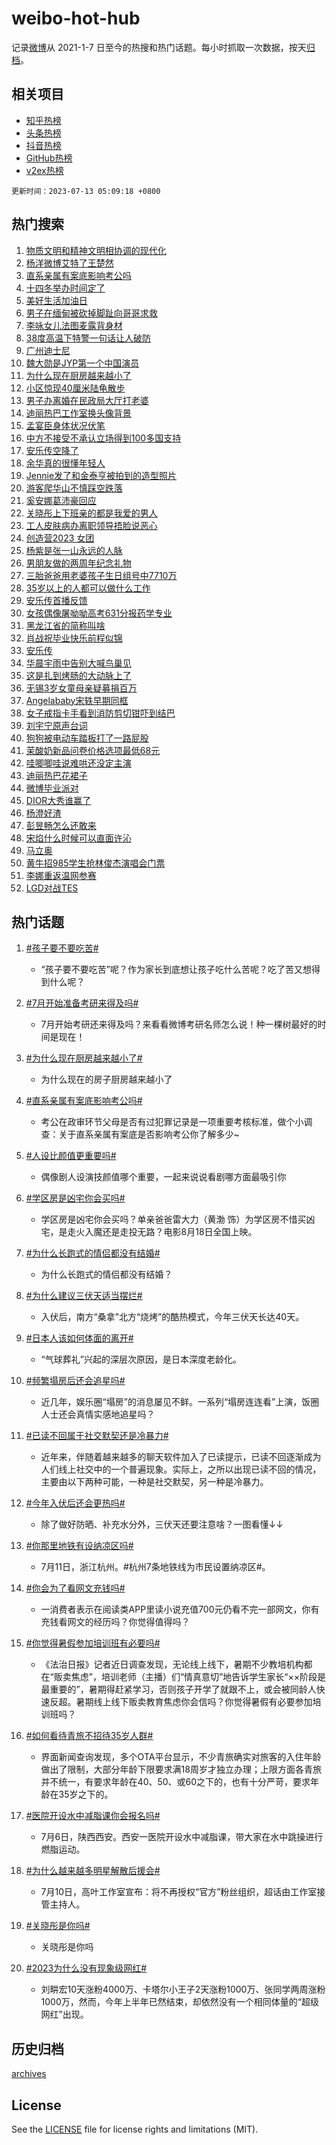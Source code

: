 # weibo-hot-hub

记录[微博](https://www.weibo.com)从 2021-1-7 日至今的热搜和热门话题。每小时抓取一次数据，按天[归档](archives)。

## 相关项目

- [知乎热榜](https://github.com/lonnyzhang423/zhihu-hot-hub)
- [头条热榜](https://github.com/lonnyzhang423/toutiao-hot-hub)
- [抖音热榜](https://github.com/lonnyzhang423/douyin-hot-hub)
- [GitHub热榜](https://github.com/lonnyzhang423/github-hot-hub)
- [v2ex热榜](https://github.com/lonnyzhang423/v2ex-hot-hub)


`更新时间：2023-07-13 05:09:18 +0800`

## 热门搜索

1. [物质文明和精神文明相协调的现代化](https://m.weibo.cn/search?containerid=100103type%3D1%26t%3D10%26q%3D%23%E7%89%A9%E8%B4%A8%E6%96%87%E6%98%8E%E5%92%8C%E7%B2%BE%E7%A5%9E%E6%96%87%E6%98%8E%E7%9B%B8%E5%8D%8F%E8%B0%83%E7%9A%84%E7%8E%B0%E4%BB%A3%E5%8C%96%23&stream_entry_id=51&isnewpage=1&extparam=seat%3D1%26stream_entry_id%3D51%26c_type%3D51%26dgr%3D0%26cate%3D10103%26pos%3D0%26filter_type%3Drealtimehot%26display_time%3D1689196155%26pre_seqid%3D1689196155428018429129&luicode=10000011&lfid=106003type%253D25%2526t%253D3%2526disable_hot%253D1%2526filter_type%253Drealtimehot)
1. [杨洋微博艾特了王楚然](https://m.weibo.cn/search?containerid=100103type%3D1%26t%3D10%26q%3D%23%E6%9D%A8%E6%B4%8B%E5%BE%AE%E5%8D%9A%E8%89%BE%E7%89%B9%E4%BA%86%E7%8E%8B%E6%A5%9A%E7%84%B6%23&stream_entry_id=31&isnewpage=1&extparam=seat%3D1%26stream_entry_id%3D31%26lcate%3D5001%26filter_type%3Drealtimehot%26pos%3D0%26flag%3D2%26dgr%3D0%26realpos%3D1%26c_type%3D31%26q%3D%2523%25E6%259D%25A8%25E6%25B4%258B%25E5%25BE%25AE%25E5%258D%259A%25E8%2589%25BE%25E7%2589%25B9%25E4%25BA%2586%25E7%258E%258B%25E6%25A5%259A%25E7%2584%25B6%2523%26cate%3D5001%26band_rank%3D1%26display_time%3D1689196155%26pre_seqid%3D1689196155428018429129&luicode=10000011&lfid=106003type%253D25%2526t%253D3%2526disable_hot%253D1%2526filter_type%253Drealtimehot)
1. [直系亲属有案底影响考公吗](https://m.weibo.cn/search?containerid=100103type%3D1%26t%3D10%26q%3D%23%E7%9B%B4%E7%B3%BB%E4%BA%B2%E5%B1%9E%E6%9C%89%E6%A1%88%E5%BA%95%E5%BD%B1%E5%93%8D%E8%80%83%E5%85%AC%E5%90%97%23&stream_entry_id=31&isnewpage=1&extparam=seat%3D1%26stream_entry_id%3D31%26lcate%3D5001%26filter_type%3Drealtimehot%26pos%3D1%26flag%3D0%26dgr%3D0%26realpos%3D2%26c_type%3D31%26q%3D%2523%25E7%259B%25B4%25E7%25B3%25BB%25E4%25BA%25B2%25E5%25B1%259E%25E6%259C%2589%25E6%25A1%2588%25E5%25BA%2595%25E5%25BD%25B1%25E5%2593%258D%25E8%2580%2583%25E5%2585%25AC%25E5%2590%2597%2523%26cate%3D5001%26band_rank%3D2%26display_time%3D1689196155%26pre_seqid%3D1689196155428018429129&luicode=10000011&lfid=106003type%253D25%2526t%253D3%2526disable_hot%253D1%2526filter_type%253Drealtimehot)
1. [十四冬举办时间定了](https://m.weibo.cn/search?containerid=100103type%3D1%26t%3D10%26q%3D%23%E5%8D%81%E5%9B%9B%E5%86%AC%E4%B8%BE%E5%8A%9E%E6%97%B6%E9%97%B4%E5%AE%9A%E4%BA%86%23&stream_entry_id=31&isnewpage=1&extparam=seat%3D1%26stream_entry_id%3D31%26lcate%3D5001%26filter_type%3Drealtimehot%26pos%3D2%26flag%3D0%26dgr%3D0%26realpos%3D3%26c_type%3D31%26q%3D%2523%25E5%258D%2581%25E5%259B%259B%25E5%2586%25AC%25E4%25B8%25BE%25E5%258A%259E%25E6%2597%25B6%25E9%2597%25B4%25E5%25AE%259A%25E4%25BA%2586%2523%26cate%3D5001%26band_rank%3D3%26display_time%3D1689196155%26pre_seqid%3D1689196155428018429129&luicode=10000011&lfid=106003type%253D25%2526t%253D3%2526disable_hot%253D1%2526filter_type%253Drealtimehot)
1. [美好生活加油日](https://m.weibo.cn/search?containerid=100103type%3D1%26t%3D10%26q%3D%23%E7%BE%8E%E5%A5%BD%E7%94%9F%E6%B4%BB%E5%8A%A0%E6%B2%B9%E6%97%A5%23&stream_entry_id=31&isnewpage=1&extparam=seat%3D1%26stream_entry_id%3D31%26is_ad_pos%3D1%26lcate%3D5001%26adid%3D196127%26pos%3D3%26dgr%3D0%26c_type%3D31%26q%3D%2523%25E7%25BE%258E%25E5%25A5%25BD%25E7%2594%259F%25E6%25B4%25BB%25E5%258A%25A0%25E6%25B2%25B9%25E6%2597%25A5%2523%26band_rank%3D4%26cate%3D5001%26filter_type%3Drealtimehot%26topic_ad%3D1%26display_time%3D1689196155%26pre_seqid%3D1689196155428018429129&luicode=10000011&lfid=106003type%253D25%2526t%253D3%2526disable_hot%253D1%2526filter_type%253Drealtimehot)
1. [男子在缅甸被砍掉脚趾向哥哥求救](https://m.weibo.cn/search?containerid=100103type%3D1%26t%3D10%26q%3D%23%E7%94%B7%E5%AD%90%E5%9C%A8%E7%BC%85%E7%94%B8%E8%A2%AB%E7%A0%8D%E6%8E%89%E8%84%9A%E8%B6%BE%E5%90%91%E5%93%A5%E5%93%A5%E6%B1%82%E6%95%91%23&stream_entry_id=31&isnewpage=1&extparam=seat%3D1%26stream_entry_id%3D31%26lcate%3D5001%26filter_type%3Drealtimehot%26pos%3D4%26flag%3D2%26dgr%3D0%26realpos%3D4%26c_type%3D31%26q%3D%2523%25E7%2594%25B7%25E5%25AD%2590%25E5%259C%25A8%25E7%25BC%2585%25E7%2594%25B8%25E8%25A2%25AB%25E7%25A0%258D%25E6%258E%2589%25E8%2584%259A%25E8%25B6%25BE%25E5%2590%2591%25E5%2593%25A5%25E5%2593%25A5%25E6%25B1%2582%25E6%2595%2591%2523%26cate%3D5001%26band_rank%3D4%26display_time%3D1689196155%26pre_seqid%3D1689196155428018429129&luicode=10000011&lfid=106003type%253D25%2526t%253D3%2526disable_hot%253D1%2526filter_type%253Drealtimehot)
1. [李咏女儿法图麦露背身材](https://m.weibo.cn/search?containerid=100103type%3D1%26t%3D10%26q%3D%23%E6%9D%8E%E5%92%8F%E5%A5%B3%E5%84%BF%E6%B3%95%E5%9B%BE%E9%BA%A6%E9%9C%B2%E8%83%8C%E8%BA%AB%E6%9D%90%23&stream_entry_id=31&isnewpage=1&extparam=seat%3D1%26stream_entry_id%3D31%26lcate%3D5001%26filter_type%3Drealtimehot%26pos%3D5%26flag%3D2%26dgr%3D0%26realpos%3D5%26c_type%3D31%26q%3D%2523%25E6%259D%258E%25E5%2592%258F%25E5%25A5%25B3%25E5%2584%25BF%25E6%25B3%2595%25E5%259B%25BE%25E9%25BA%25A6%25E9%259C%25B2%25E8%2583%258C%25E8%25BA%25AB%25E6%259D%2590%2523%26cate%3D5001%26band_rank%3D5%26display_time%3D1689196155%26pre_seqid%3D1689196155428018429129&luicode=10000011&lfid=106003type%253D25%2526t%253D3%2526disable_hot%253D1%2526filter_type%253Drealtimehot)
1. [38度高温下特警一句话让人破防](https://m.weibo.cn/search?containerid=100103type%3D1%26t%3D10%26q%3D%2338%E5%BA%A6%E9%AB%98%E6%B8%A9%E4%B8%8B%E7%89%B9%E8%AD%A6%E4%B8%80%E5%8F%A5%E8%AF%9D%E8%AE%A9%E4%BA%BA%E7%A0%B4%E9%98%B2%23&stream_entry_id=31&isnewpage=1&extparam=seat%3D1%26stream_entry_id%3D31%26lcate%3D5001%26filter_type%3Drealtimehot%26pos%3D6%26flag%3D32768%26dgr%3D0%26realpos%3D6%26c_type%3D31%26q%3D%252338%25E5%25BA%25A6%25E9%25AB%2598%25E6%25B8%25A9%25E4%25B8%258B%25E7%2589%25B9%25E8%25AD%25A6%25E4%25B8%2580%25E5%258F%25A5%25E8%25AF%259D%25E8%25AE%25A9%25E4%25BA%25BA%25E7%25A0%25B4%25E9%2598%25B2%2523%26cate%3D5001%26band_rank%3D6%26display_time%3D1689196155%26pre_seqid%3D1689196155428018429129&luicode=10000011&lfid=106003type%253D25%2526t%253D3%2526disable_hot%253D1%2526filter_type%253Drealtimehot)
1. [广州迪士尼](https://m.weibo.cn/search?containerid=100103type%3D1%26t%3D10%26q%3D%E5%B9%BF%E5%B7%9E%E8%BF%AA%E5%A3%AB%E5%B0%BC&stream_entry_id=31&isnewpage=1&extparam=seat%3D1%26stream_entry_id%3D31%26lcate%3D5001%26filter_type%3Drealtimehot%26pos%3D7%26flag%3D2%26dgr%3D0%26realpos%3D7%26c_type%3D31%26q%3D%25E5%25B9%25BF%25E5%25B7%259E%25E8%25BF%25AA%25E5%25A3%25AB%25E5%25B0%25BC%26cate%3D5001%26band_rank%3D7%26display_time%3D1689196155%26pre_seqid%3D1689196155428018429129&luicode=10000011&lfid=106003type%253D25%2526t%253D3%2526disable_hot%253D1%2526filter_type%253Drealtimehot)
1. [魏大勋是JYP第一个中国演员](https://m.weibo.cn/search?containerid=100103type%3D1%26t%3D10%26q%3D%23%E9%AD%8F%E5%A4%A7%E5%8B%8B%E6%98%AFJYP%E7%AC%AC%E4%B8%80%E4%B8%AA%E4%B8%AD%E5%9B%BD%E6%BC%94%E5%91%98%23&stream_entry_id=31&isnewpage=1&extparam=seat%3D1%26stream_entry_id%3D31%26lcate%3D5001%26filter_type%3Drealtimehot%26pos%3D8%26flag%3D0%26dgr%3D0%26realpos%3D8%26c_type%3D31%26q%3D%2523%25E9%25AD%258F%25E5%25A4%25A7%25E5%258B%258B%25E6%2598%25AFJYP%25E7%25AC%25AC%25E4%25B8%2580%25E4%25B8%25AA%25E4%25B8%25AD%25E5%259B%25BD%25E6%25BC%2594%25E5%2591%2598%2523%26cate%3D5001%26band_rank%3D8%26display_time%3D1689196155%26pre_seqid%3D1689196155428018429129&luicode=10000011&lfid=106003type%253D25%2526t%253D3%2526disable_hot%253D1%2526filter_type%253Drealtimehot)
1. [为什么现在厨房越来越小了](https://m.weibo.cn/search?containerid=100103type%3D1%26t%3D10%26q%3D%23%E4%B8%BA%E4%BB%80%E4%B9%88%E7%8E%B0%E5%9C%A8%E5%8E%A8%E6%88%BF%E8%B6%8A%E6%9D%A5%E8%B6%8A%E5%B0%8F%E4%BA%86%23&stream_entry_id=31&isnewpage=1&extparam=seat%3D1%26stream_entry_id%3D31%26lcate%3D5001%26filter_type%3Drealtimehot%26pos%3D9%26flag%3D0%26dgr%3D0%26realpos%3D9%26c_type%3D31%26q%3D%2523%25E4%25B8%25BA%25E4%25BB%2580%25E4%25B9%2588%25E7%258E%25B0%25E5%259C%25A8%25E5%258E%25A8%25E6%2588%25BF%25E8%25B6%258A%25E6%259D%25A5%25E8%25B6%258A%25E5%25B0%258F%25E4%25BA%2586%2523%26cate%3D5001%26band_rank%3D9%26display_time%3D1689196155%26pre_seqid%3D1689196155428018429129&luicode=10000011&lfid=106003type%253D25%2526t%253D3%2526disable_hot%253D1%2526filter_type%253Drealtimehot)
1. [小区惊现40厘米陆龟散步](https://m.weibo.cn/search?containerid=100103type%3D1%26t%3D10%26q%3D%23%E5%B0%8F%E5%8C%BA%E6%83%8A%E7%8E%B040%E5%8E%98%E7%B1%B3%E9%99%86%E9%BE%9F%E6%95%A3%E6%AD%A5%23&stream_entry_id=31&isnewpage=1&extparam=seat%3D1%26stream_entry_id%3D31%26lcate%3D5001%26filter_type%3Drealtimehot%26pos%3D10%26flag%3D32768%26dgr%3D0%26realpos%3D10%26c_type%3D31%26q%3D%2523%25E5%25B0%258F%25E5%258C%25BA%25E6%2583%258A%25E7%258E%25B040%25E5%258E%2598%25E7%25B1%25B3%25E9%2599%2586%25E9%25BE%259F%25E6%2595%25A3%25E6%25AD%25A5%2523%26cate%3D5001%26band_rank%3D10%26display_time%3D1689196155%26pre_seqid%3D1689196155428018429129&luicode=10000011&lfid=106003type%253D25%2526t%253D3%2526disable_hot%253D1%2526filter_type%253Drealtimehot)
1. [男子办离婚在民政局大厅打老婆](https://m.weibo.cn/search?containerid=100103type%3D1%26t%3D10%26q%3D%23%E7%94%B7%E5%AD%90%E5%8A%9E%E7%A6%BB%E5%A9%9A%E5%9C%A8%E6%B0%91%E6%94%BF%E5%B1%80%E5%A4%A7%E5%8E%85%E6%89%93%E8%80%81%E5%A9%86%23&stream_entry_id=31&isnewpage=1&extparam=seat%3D1%26stream_entry_id%3D31%26lcate%3D5001%26filter_type%3Drealtimehot%26pos%3D11%26flag%3D0%26dgr%3D0%26realpos%3D11%26c_type%3D31%26q%3D%2523%25E7%2594%25B7%25E5%25AD%2590%25E5%258A%259E%25E7%25A6%25BB%25E5%25A9%259A%25E5%259C%25A8%25E6%25B0%2591%25E6%2594%25BF%25E5%25B1%2580%25E5%25A4%25A7%25E5%258E%2585%25E6%2589%2593%25E8%2580%2581%25E5%25A9%2586%2523%26cate%3D5001%26band_rank%3D11%26display_time%3D1689196155%26pre_seqid%3D1689196155428018429129&luicode=10000011&lfid=106003type%253D25%2526t%253D3%2526disable_hot%253D1%2526filter_type%253Drealtimehot)
1. [迪丽热巴工作室换头像背景](https://m.weibo.cn/search?containerid=100103type%3D1%26t%3D10%26q%3D%23%E8%BF%AA%E4%B8%BD%E7%83%AD%E5%B7%B4%E5%B7%A5%E4%BD%9C%E5%AE%A4%E6%8D%A2%E5%A4%B4%E5%83%8F%E8%83%8C%E6%99%AF%23&stream_entry_id=31&isnewpage=1&extparam=seat%3D1%26stream_entry_id%3D31%26lcate%3D5001%26filter_type%3Drealtimehot%26pos%3D12%26flag%3D0%26dgr%3D0%26realpos%3D12%26c_type%3D31%26q%3D%2523%25E8%25BF%25AA%25E4%25B8%25BD%25E7%2583%25AD%25E5%25B7%25B4%25E5%25B7%25A5%25E4%25BD%259C%25E5%25AE%25A4%25E6%258D%25A2%25E5%25A4%25B4%25E5%2583%258F%25E8%2583%258C%25E6%2599%25AF%2523%26cate%3D5001%26band_rank%3D12%26display_time%3D1689196155%26pre_seqid%3D1689196155428018429129&luicode=10000011&lfid=106003type%253D25%2526t%253D3%2526disable_hot%253D1%2526filter_type%253Drealtimehot)
1. [孟宴臣身体状况伏笔](https://m.weibo.cn/search?containerid=100103type%3D1%26t%3D10%26q%3D%23%E5%AD%9F%E5%AE%B4%E8%87%A3%E8%BA%AB%E4%BD%93%E7%8A%B6%E5%86%B5%E4%BC%8F%E7%AC%94%23&stream_entry_id=31&isnewpage=1&extparam=seat%3D1%26stream_entry_id%3D31%26lcate%3D5001%26filter_type%3Drealtimehot%26pos%3D13%26flag%3D0%26dgr%3D0%26realpos%3D13%26c_type%3D31%26q%3D%2523%25E5%25AD%259F%25E5%25AE%25B4%25E8%2587%25A3%25E8%25BA%25AB%25E4%25BD%2593%25E7%258A%25B6%25E5%2586%25B5%25E4%25BC%258F%25E7%25AC%2594%2523%26cate%3D5001%26band_rank%3D13%26display_time%3D1689196155%26pre_seqid%3D1689196155428018429129&luicode=10000011&lfid=106003type%253D25%2526t%253D3%2526disable_hot%253D1%2526filter_type%253Drealtimehot)
1. [中方不接受不承认立场得到100多国支持](https://m.weibo.cn/search?containerid=100103type%3D1%26t%3D10%26q%3D%23%E4%B8%AD%E6%96%B9%E4%B8%8D%E6%8E%A5%E5%8F%97%E4%B8%8D%E6%89%BF%E8%AE%A4%E7%AB%8B%E5%9C%BA%E5%BE%97%E5%88%B0100%E5%A4%9A%E5%9B%BD%E6%94%AF%E6%8C%81%23&stream_entry_id=31&isnewpage=1&extparam=seat%3D1%26stream_entry_id%3D31%26lcate%3D5001%26filter_type%3Drealtimehot%26pos%3D14%26flag%3D0%26dgr%3D0%26realpos%3D14%26c_type%3D31%26q%3D%2523%25E4%25B8%25AD%25E6%2596%25B9%25E4%25B8%258D%25E6%258E%25A5%25E5%258F%2597%25E4%25B8%258D%25E6%2589%25BF%25E8%25AE%25A4%25E7%25AB%258B%25E5%259C%25BA%25E5%25BE%2597%25E5%2588%25B0100%25E5%25A4%259A%25E5%259B%25BD%25E6%2594%25AF%25E6%258C%2581%2523%26cate%3D5001%26band_rank%3D14%26display_time%3D1689196155%26pre_seqid%3D1689196155428018429129&luicode=10000011&lfid=106003type%253D25%2526t%253D3%2526disable_hot%253D1%2526filter_type%253Drealtimehot)
1. [安乐传空降了](https://m.weibo.cn/search?containerid=100103type%3D1%26t%3D10%26q%3D%E5%AE%89%E4%B9%90%E4%BC%A0%E7%A9%BA%E9%99%8D%E4%BA%86&stream_entry_id=31&isnewpage=1&extparam=seat%3D1%26stream_entry_id%3D31%26lcate%3D5001%26filter_type%3Drealtimehot%26pos%3D15%26flag%3D0%26dgr%3D0%26realpos%3D15%26c_type%3D31%26q%3D%25E5%25AE%2589%25E4%25B9%2590%25E4%25BC%25A0%25E7%25A9%25BA%25E9%2599%258D%25E4%25BA%2586%26cate%3D5001%26band_rank%3D15%26display_time%3D1689196155%26pre_seqid%3D1689196155428018429129&luicode=10000011&lfid=106003type%253D25%2526t%253D3%2526disable_hot%253D1%2526filter_type%253Drealtimehot)
1. [余华真的很懂年轻人](https://m.weibo.cn/search?containerid=100103type%3D1%26t%3D10%26q%3D%E4%BD%99%E5%8D%8E%E7%9C%9F%E7%9A%84%E5%BE%88%E6%87%82%E5%B9%B4%E8%BD%BB%E4%BA%BA&stream_entry_id=31&isnewpage=1&extparam=seat%3D1%26stream_entry_id%3D31%26lcate%3D5001%26filter_type%3Drealtimehot%26pos%3D16%26flag%3D0%26dgr%3D0%26realpos%3D16%26c_type%3D31%26q%3D%25E4%25BD%2599%25E5%258D%258E%25E7%259C%259F%25E7%259A%2584%25E5%25BE%2588%25E6%2587%2582%25E5%25B9%25B4%25E8%25BD%25BB%25E4%25BA%25BA%26cate%3D5001%26band_rank%3D16%26display_time%3D1689196155%26pre_seqid%3D1689196155428018429129&luicode=10000011&lfid=106003type%253D25%2526t%253D3%2526disable_hot%253D1%2526filter_type%253Drealtimehot)
1. [Jennie发了和金泰亨被拍到的造型照片](https://m.weibo.cn/search?containerid=100103type%3D1%26t%3D10%26q%3D%23Jennie%E5%8F%91%E4%BA%86%E5%92%8C%E9%87%91%E6%B3%B0%E4%BA%A8%E8%A2%AB%E6%8B%8D%E5%88%B0%E7%9A%84%E9%80%A0%E5%9E%8B%E7%85%A7%E7%89%87%23&stream_entry_id=31&isnewpage=1&extparam=seat%3D1%26stream_entry_id%3D31%26lcate%3D5001%26filter_type%3Drealtimehot%26pos%3D17%26flag%3D0%26dgr%3D0%26realpos%3D17%26c_type%3D31%26q%3D%2523Jennie%25E5%258F%2591%25E4%25BA%2586%25E5%2592%258C%25E9%2587%2591%25E6%25B3%25B0%25E4%25BA%25A8%25E8%25A2%25AB%25E6%258B%258D%25E5%2588%25B0%25E7%259A%2584%25E9%2580%25A0%25E5%259E%258B%25E7%2585%25A7%25E7%2589%2587%2523%26cate%3D5001%26band_rank%3D17%26display_time%3D1689196155%26pre_seqid%3D1689196155428018429129&luicode=10000011&lfid=106003type%253D25%2526t%253D3%2526disable_hot%253D1%2526filter_type%253Drealtimehot)
1. [游客爬华山不慎踩空跌落](https://m.weibo.cn/search?containerid=100103type%3D1%26t%3D10%26q%3D%23%E6%B8%B8%E5%AE%A2%E7%88%AC%E5%8D%8E%E5%B1%B1%E4%B8%8D%E6%85%8E%E8%B8%A9%E7%A9%BA%E8%B7%8C%E8%90%BD%23&stream_entry_id=31&isnewpage=1&extparam=seat%3D1%26stream_entry_id%3D31%26lcate%3D5001%26filter_type%3Drealtimehot%26pos%3D18%26flag%3D0%26dgr%3D0%26realpos%3D18%26c_type%3D31%26q%3D%2523%25E6%25B8%25B8%25E5%25AE%25A2%25E7%2588%25AC%25E5%258D%258E%25E5%25B1%25B1%25E4%25B8%258D%25E6%2585%258E%25E8%25B8%25A9%25E7%25A9%25BA%25E8%25B7%258C%25E8%2590%25BD%2523%26cate%3D5001%26band_rank%3D18%26display_time%3D1689196155%26pre_seqid%3D1689196155428018429129&luicode=10000011&lfid=106003type%253D25%2526t%253D3%2526disable_hot%253D1%2526filter_type%253Drealtimehot)
1. [奚安娜葛沛豪回应](https://m.weibo.cn/search?containerid=100103type%3D1%26t%3D10%26q%3D%23%E5%A5%9A%E5%AE%89%E5%A8%9C%E8%91%9B%E6%B2%9B%E8%B1%AA%E5%9B%9E%E5%BA%94%23&stream_entry_id=31&isnewpage=1&extparam=seat%3D1%26stream_entry_id%3D31%26lcate%3D5001%26filter_type%3Drealtimehot%26pos%3D19%26flag%3D0%26dgr%3D0%26realpos%3D19%26c_type%3D31%26q%3D%2523%25E5%25A5%259A%25E5%25AE%2589%25E5%25A8%259C%25E8%2591%259B%25E6%25B2%259B%25E8%25B1%25AA%25E5%259B%259E%25E5%25BA%2594%2523%26cate%3D5001%26band_rank%3D19%26display_time%3D1689196155%26pre_seqid%3D1689196155428018429129&luicode=10000011&lfid=106003type%253D25%2526t%253D3%2526disable_hot%253D1%2526filter_type%253Drealtimehot)
1. [关晓彤上下班亲的都是我爱的男人](https://m.weibo.cn/search?containerid=100103type%3D1%26t%3D10%26q%3D%23%E5%85%B3%E6%99%93%E5%BD%A4%E4%B8%8A%E4%B8%8B%E7%8F%AD%E4%BA%B2%E7%9A%84%E9%83%BD%E6%98%AF%E6%88%91%E7%88%B1%E7%9A%84%E7%94%B7%E4%BA%BA%23&stream_entry_id=31&isnewpage=1&extparam=seat%3D1%26stream_entry_id%3D31%26lcate%3D5001%26filter_type%3Drealtimehot%26pos%3D20%26flag%3D0%26dgr%3D0%26realpos%3D20%26c_type%3D31%26q%3D%2523%25E5%2585%25B3%25E6%2599%2593%25E5%25BD%25A4%25E4%25B8%258A%25E4%25B8%258B%25E7%258F%25AD%25E4%25BA%25B2%25E7%259A%2584%25E9%2583%25BD%25E6%2598%25AF%25E6%2588%2591%25E7%2588%25B1%25E7%259A%2584%25E7%2594%25B7%25E4%25BA%25BA%2523%26cate%3D5001%26band_rank%3D20%26display_time%3D1689196155%26pre_seqid%3D1689196155428018429129&luicode=10000011&lfid=106003type%253D25%2526t%253D3%2526disable_hot%253D1%2526filter_type%253Drealtimehot)
1. [工人皮肤病办离职领导捂脸说恶心](https://m.weibo.cn/search?containerid=100103type%3D1%26t%3D10%26q%3D%23%E5%B7%A5%E4%BA%BA%E7%9A%AE%E8%82%A4%E7%97%85%E5%8A%9E%E7%A6%BB%E8%81%8C%E9%A2%86%E5%AF%BC%E6%8D%82%E8%84%B8%E8%AF%B4%E6%81%B6%E5%BF%83%23&stream_entry_id=31&isnewpage=1&extparam=seat%3D1%26stream_entry_id%3D31%26lcate%3D5001%26filter_type%3Drealtimehot%26pos%3D21%26flag%3D0%26dgr%3D0%26realpos%3D21%26c_type%3D31%26q%3D%2523%25E5%25B7%25A5%25E4%25BA%25BA%25E7%259A%25AE%25E8%2582%25A4%25E7%2597%2585%25E5%258A%259E%25E7%25A6%25BB%25E8%2581%258C%25E9%25A2%2586%25E5%25AF%25BC%25E6%258D%2582%25E8%2584%25B8%25E8%25AF%25B4%25E6%2581%25B6%25E5%25BF%2583%2523%26cate%3D5001%26band_rank%3D21%26display_time%3D1689196155%26pre_seqid%3D1689196155428018429129&luicode=10000011&lfid=106003type%253D25%2526t%253D3%2526disable_hot%253D1%2526filter_type%253Drealtimehot)
1. [创造营2023 女团](https://m.weibo.cn/search?containerid=100103type%3D1%26t%3D10%26q%3D%E5%88%9B%E9%80%A0%E8%90%A52023+%E5%A5%B3%E5%9B%A2&stream_entry_id=31&isnewpage=1&extparam=seat%3D1%26stream_entry_id%3D31%26lcate%3D5001%26filter_type%3Drealtimehot%26pos%3D22%26flag%3D0%26dgr%3D0%26realpos%3D22%26c_type%3D31%26q%3D%25E5%2588%259B%25E9%2580%25A0%25E8%2590%25A52023%2520%25E5%25A5%25B3%25E5%259B%25A2%26cate%3D5001%26band_rank%3D22%26display_time%3D1689196155%26pre_seqid%3D1689196155428018429129&luicode=10000011&lfid=106003type%253D25%2526t%253D3%2526disable_hot%253D1%2526filter_type%253Drealtimehot)
1. [杨紫是张一山永远的人脉](https://m.weibo.cn/search?containerid=100103type%3D1%26t%3D10%26q%3D%23%E6%9D%A8%E7%B4%AB%E6%98%AF%E5%BC%A0%E4%B8%80%E5%B1%B1%E6%B0%B8%E8%BF%9C%E7%9A%84%E4%BA%BA%E8%84%89%23&stream_entry_id=31&isnewpage=1&extparam=seat%3D1%26stream_entry_id%3D31%26lcate%3D5001%26filter_type%3Drealtimehot%26pos%3D23%26flag%3D2%26dgr%3D0%26realpos%3D23%26c_type%3D31%26q%3D%2523%25E6%259D%25A8%25E7%25B4%25AB%25E6%2598%25AF%25E5%25BC%25A0%25E4%25B8%2580%25E5%25B1%25B1%25E6%25B0%25B8%25E8%25BF%259C%25E7%259A%2584%25E4%25BA%25BA%25E8%2584%2589%2523%26cate%3D5001%26band_rank%3D23%26display_time%3D1689196155%26pre_seqid%3D1689196155428018429129&luicode=10000011&lfid=106003type%253D25%2526t%253D3%2526disable_hot%253D1%2526filter_type%253Drealtimehot)
1. [男朋友做的两周年纪念礼物](https://m.weibo.cn/search?containerid=100103type%3D1%26t%3D10%26q%3D%E7%94%B7%E6%9C%8B%E5%8F%8B%E5%81%9A%E7%9A%84%E4%B8%A4%E5%91%A8%E5%B9%B4%E7%BA%AA%E5%BF%B5%E7%A4%BC%E7%89%A9&stream_entry_id=31&isnewpage=1&extparam=seat%3D1%26stream_entry_id%3D31%26lcate%3D5001%26filter_type%3Drealtimehot%26pos%3D24%26flag%3D0%26dgr%3D0%26realpos%3D24%26c_type%3D31%26q%3D%25E7%2594%25B7%25E6%259C%258B%25E5%258F%258B%25E5%2581%259A%25E7%259A%2584%25E4%25B8%25A4%25E5%2591%25A8%25E5%25B9%25B4%25E7%25BA%25AA%25E5%25BF%25B5%25E7%25A4%25BC%25E7%2589%25A9%26cate%3D5001%26band_rank%3D24%26display_time%3D1689196155%26pre_seqid%3D1689196155428018429129&luicode=10000011&lfid=106003type%253D25%2526t%253D3%2526disable_hot%253D1%2526filter_type%253Drealtimehot)
1. [三胎爸爸用老婆孩子生日组号中7710万](https://m.weibo.cn/search?containerid=100103type%3D1%26t%3D10%26q%3D%23%E4%B8%89%E8%83%8E%E7%88%B8%E7%88%B8%E7%94%A8%E8%80%81%E5%A9%86%E5%AD%A9%E5%AD%90%E7%94%9F%E6%97%A5%E7%BB%84%E5%8F%B7%E4%B8%AD7710%E4%B8%87%23&stream_entry_id=31&isnewpage=1&extparam=seat%3D1%26stream_entry_id%3D31%26lcate%3D5001%26filter_type%3Drealtimehot%26pos%3D25%26flag%3D0%26dgr%3D0%26realpos%3D25%26c_type%3D31%26q%3D%2523%25E4%25B8%2589%25E8%2583%258E%25E7%2588%25B8%25E7%2588%25B8%25E7%2594%25A8%25E8%2580%2581%25E5%25A9%2586%25E5%25AD%25A9%25E5%25AD%2590%25E7%2594%259F%25E6%2597%25A5%25E7%25BB%2584%25E5%258F%25B7%25E4%25B8%25AD7710%25E4%25B8%2587%2523%26cate%3D5001%26band_rank%3D25%26display_time%3D1689196155%26pre_seqid%3D1689196155428018429129&luicode=10000011&lfid=106003type%253D25%2526t%253D3%2526disable_hot%253D1%2526filter_type%253Drealtimehot)
1. [35岁以上的人都可以做什么工作](https://m.weibo.cn/search?containerid=100103type%3D1%26t%3D10%26q%3D35%E5%B2%81%E4%BB%A5%E4%B8%8A%E7%9A%84%E4%BA%BA%E9%83%BD%E5%8F%AF%E4%BB%A5%E5%81%9A%E4%BB%80%E4%B9%88%E5%B7%A5%E4%BD%9C&stream_entry_id=31&isnewpage=1&extparam=seat%3D1%26stream_entry_id%3D31%26lcate%3D5001%26filter_type%3Drealtimehot%26pos%3D26%26flag%3D0%26dgr%3D0%26realpos%3D26%26c_type%3D31%26q%3D35%25E5%25B2%2581%25E4%25BB%25A5%25E4%25B8%258A%25E7%259A%2584%25E4%25BA%25BA%25E9%2583%25BD%25E5%258F%25AF%25E4%25BB%25A5%25E5%2581%259A%25E4%25BB%2580%25E4%25B9%2588%25E5%25B7%25A5%25E4%25BD%259C%26cate%3D5001%26band_rank%3D26%26display_time%3D1689196155%26pre_seqid%3D1689196155428018429129&luicode=10000011&lfid=106003type%253D25%2526t%253D3%2526disable_hot%253D1%2526filter_type%253Drealtimehot)
1. [安乐传首播反馈](https://m.weibo.cn/search?containerid=100103type%3D1%26t%3D10%26q%3D%23%E5%AE%89%E4%B9%90%E4%BC%A0%E9%A6%96%E6%92%AD%E5%8F%8D%E9%A6%88%23&stream_entry_id=31&isnewpage=1&extparam=seat%3D1%26stream_entry_id%3D31%26lcate%3D5001%26filter_type%3Drealtimehot%26pos%3D27%26flag%3D0%26dgr%3D0%26realpos%3D27%26c_type%3D31%26q%3D%2523%25E5%25AE%2589%25E4%25B9%2590%25E4%25BC%25A0%25E9%25A6%2596%25E6%2592%25AD%25E5%258F%258D%25E9%25A6%2588%2523%26cate%3D5001%26band_rank%3D27%26display_time%3D1689196155%26pre_seqid%3D1689196155428018429129&luicode=10000011&lfid=106003type%253D25%2526t%253D3%2526disable_hot%253D1%2526filter_type%253Drealtimehot)
1. [女孩偶像屠呦呦高考631分报药学专业](https://m.weibo.cn/search?containerid=100103type%3D1%26t%3D10%26q%3D%23%E5%A5%B3%E5%AD%A9%E5%81%B6%E5%83%8F%E5%B1%A0%E5%91%A6%E5%91%A6%E9%AB%98%E8%80%83631%E5%88%86%E6%8A%A5%E8%8D%AF%E5%AD%A6%E4%B8%93%E4%B8%9A%23&stream_entry_id=31&isnewpage=1&extparam=seat%3D1%26stream_entry_id%3D31%26lcate%3D5001%26filter_type%3Drealtimehot%26pos%3D28%26flag%3D32768%26dgr%3D0%26realpos%3D28%26c_type%3D31%26q%3D%2523%25E5%25A5%25B3%25E5%25AD%25A9%25E5%2581%25B6%25E5%2583%258F%25E5%25B1%25A0%25E5%2591%25A6%25E5%2591%25A6%25E9%25AB%2598%25E8%2580%2583631%25E5%2588%2586%25E6%258A%25A5%25E8%258D%25AF%25E5%25AD%25A6%25E4%25B8%2593%25E4%25B8%259A%2523%26cate%3D5001%26band_rank%3D28%26display_time%3D1689196155%26pre_seqid%3D1689196155428018429129&luicode=10000011&lfid=106003type%253D25%2526t%253D3%2526disable_hot%253D1%2526filter_type%253Drealtimehot)
1. [黑龙江省的简称叫啥](https://m.weibo.cn/search?containerid=100103type%3D1%26t%3D10%26q%3D%23%E9%BB%91%E9%BE%99%E6%B1%9F%E7%9C%81%E7%9A%84%E7%AE%80%E7%A7%B0%E5%8F%AB%E5%95%A5%23&stream_entry_id=31&isnewpage=1&extparam=seat%3D1%26stream_entry_id%3D31%26lcate%3D5001%26filter_type%3Drealtimehot%26pos%3D29%26flag%3D0%26dgr%3D0%26realpos%3D29%26c_type%3D31%26q%3D%2523%25E9%25BB%2591%25E9%25BE%2599%25E6%25B1%259F%25E7%259C%2581%25E7%259A%2584%25E7%25AE%2580%25E7%25A7%25B0%25E5%258F%25AB%25E5%2595%25A5%2523%26cate%3D5001%26band_rank%3D29%26display_time%3D1689196155%26pre_seqid%3D1689196155428018429129&luicode=10000011&lfid=106003type%253D25%2526t%253D3%2526disable_hot%253D1%2526filter_type%253Drealtimehot)
1. [肖战祝毕业快乐前程似锦](https://m.weibo.cn/search?containerid=100103type%3D1%26t%3D10%26q%3D%23%E8%82%96%E6%88%98%E7%A5%9D%E6%AF%95%E4%B8%9A%E5%BF%AB%E4%B9%90%E5%89%8D%E7%A8%8B%E4%BC%BC%E9%94%A6%23&stream_entry_id=31&isnewpage=1&extparam=seat%3D1%26stream_entry_id%3D31%26lcate%3D5001%26filter_type%3Drealtimehot%26pos%3D30%26flag%3D0%26dgr%3D0%26realpos%3D30%26c_type%3D31%26q%3D%2523%25E8%2582%2596%25E6%2588%2598%25E7%25A5%259D%25E6%25AF%2595%25E4%25B8%259A%25E5%25BF%25AB%25E4%25B9%2590%25E5%2589%258D%25E7%25A8%258B%25E4%25BC%25BC%25E9%2594%25A6%2523%26cate%3D5001%26band_rank%3D30%26display_time%3D1689196155%26pre_seqid%3D1689196155428018429129&luicode=10000011&lfid=106003type%253D25%2526t%253D3%2526disable_hot%253D1%2526filter_type%253Drealtimehot)
1. [安乐传](https://m.weibo.cn/search?containerid=100103type%3D1%26t%3D10%26q%3D%E5%AE%89%E4%B9%90%E4%BC%A0&stream_entry_id=31&isnewpage=1&extparam=seat%3D1%26stream_entry_id%3D31%26lcate%3D5001%26filter_type%3Drealtimehot%26pos%3D31%26flag%3D0%26dgr%3D0%26realpos%3D31%26c_type%3D31%26q%3D%25E5%25AE%2589%25E4%25B9%2590%25E4%25BC%25A0%26cate%3D5001%26band_rank%3D31%26display_time%3D1689196155%26pre_seqid%3D1689196155428018429129&luicode=10000011&lfid=106003type%253D25%2526t%253D3%2526disable_hot%253D1%2526filter_type%253Drealtimehot)
1. [华晨宇雨中告别大喊鸟巢见](https://m.weibo.cn/search?containerid=100103type%3D1%26t%3D10%26q%3D%23%E5%8D%8E%E6%99%A8%E5%AE%87%E9%9B%A8%E4%B8%AD%E5%91%8A%E5%88%AB%E5%A4%A7%E5%96%8A%E9%B8%9F%E5%B7%A2%E8%A7%81%23&stream_entry_id=31&isnewpage=1&extparam=seat%3D1%26stream_entry_id%3D31%26lcate%3D5001%26filter_type%3Drealtimehot%26pos%3D32%26flag%3D0%26dgr%3D0%26realpos%3D32%26c_type%3D31%26q%3D%2523%25E5%258D%258E%25E6%2599%25A8%25E5%25AE%2587%25E9%259B%25A8%25E4%25B8%25AD%25E5%2591%258A%25E5%2588%25AB%25E5%25A4%25A7%25E5%2596%258A%25E9%25B8%259F%25E5%25B7%25A2%25E8%25A7%2581%2523%26cate%3D5001%26band_rank%3D32%26display_time%3D1689196155%26pre_seqid%3D1689196155428018429129&luicode=10000011&lfid=106003type%253D25%2526t%253D3%2526disable_hot%253D1%2526filter_type%253Drealtimehot)
1. [这是扎到烤肠的大动脉上了](https://m.weibo.cn/search?containerid=100103type%3D1%26t%3D10%26q%3D%E8%BF%99%E6%98%AF%E6%89%8E%E5%88%B0%E7%83%A4%E8%82%A0%E7%9A%84%E5%A4%A7%E5%8A%A8%E8%84%89%E4%B8%8A%E4%BA%86&stream_entry_id=31&isnewpage=1&extparam=seat%3D1%26stream_entry_id%3D31%26lcate%3D5001%26filter_type%3Drealtimehot%26pos%3D33%26flag%3D0%26dgr%3D0%26realpos%3D33%26c_type%3D31%26q%3D%25E8%25BF%2599%25E6%2598%25AF%25E6%2589%258E%25E5%2588%25B0%25E7%2583%25A4%25E8%2582%25A0%25E7%259A%2584%25E5%25A4%25A7%25E5%258A%25A8%25E8%2584%2589%25E4%25B8%258A%25E4%25BA%2586%26cate%3D5001%26band_rank%3D33%26display_time%3D1689196155%26pre_seqid%3D1689196155428018429129&luicode=10000011&lfid=106003type%253D25%2526t%253D3%2526disable_hot%253D1%2526filter_type%253Drealtimehot)
1. [无锡3岁女童母亲疑募捐百万](https://m.weibo.cn/search?containerid=100103type%3D1%26t%3D10%26q%3D%23%E6%97%A0%E9%94%A13%E5%B2%81%E5%A5%B3%E7%AB%A5%E6%AF%8D%E4%BA%B2%E7%96%91%E5%8B%9F%E6%8D%90%E7%99%BE%E4%B8%87%23&stream_entry_id=31&isnewpage=1&extparam=seat%3D1%26stream_entry_id%3D31%26lcate%3D5001%26filter_type%3Drealtimehot%26pos%3D34%26flag%3D0%26dgr%3D0%26realpos%3D34%26c_type%3D31%26q%3D%2523%25E6%2597%25A0%25E9%2594%25A13%25E5%25B2%2581%25E5%25A5%25B3%25E7%25AB%25A5%25E6%25AF%258D%25E4%25BA%25B2%25E7%2596%2591%25E5%258B%259F%25E6%258D%2590%25E7%2599%25BE%25E4%25B8%2587%2523%26cate%3D5001%26band_rank%3D34%26display_time%3D1689196155%26pre_seqid%3D1689196155428018429129&luicode=10000011&lfid=106003type%253D25%2526t%253D3%2526disable_hot%253D1%2526filter_type%253Drealtimehot)
1. [Angelababy宋轶早期同框](https://m.weibo.cn/search?containerid=100103type%3D1%26t%3D10%26q%3D%23Angelababy%E5%AE%8B%E8%BD%B6%E6%97%A9%E6%9C%9F%E5%90%8C%E6%A1%86%23&stream_entry_id=31&isnewpage=1&extparam=seat%3D1%26stream_entry_id%3D31%26lcate%3D5001%26filter_type%3Drealtimehot%26pos%3D35%26flag%3D0%26dgr%3D0%26realpos%3D35%26c_type%3D31%26q%3D%2523Angelababy%25E5%25AE%258B%25E8%25BD%25B6%25E6%2597%25A9%25E6%259C%259F%25E5%2590%258C%25E6%25A1%2586%2523%26cate%3D5001%26band_rank%3D35%26display_time%3D1689196155%26pre_seqid%3D1689196155428018429129&luicode=10000011&lfid=106003type%253D25%2526t%253D3%2526disable_hot%253D1%2526filter_type%253Drealtimehot)
1. [女子戒指卡手看到消防剪切钳吓到结巴](https://m.weibo.cn/search?containerid=100103type%3D1%26t%3D10%26q%3D%23%E5%A5%B3%E5%AD%90%E6%88%92%E6%8C%87%E5%8D%A1%E6%89%8B%E7%9C%8B%E5%88%B0%E6%B6%88%E9%98%B2%E5%89%AA%E5%88%87%E9%92%B3%E5%90%93%E5%88%B0%E7%BB%93%E5%B7%B4%23&stream_entry_id=31&isnewpage=1&extparam=seat%3D1%26stream_entry_id%3D31%26lcate%3D5001%26filter_type%3Drealtimehot%26pos%3D36%26flag%3D32768%26dgr%3D0%26realpos%3D36%26c_type%3D31%26q%3D%2523%25E5%25A5%25B3%25E5%25AD%2590%25E6%2588%2592%25E6%258C%2587%25E5%258D%25A1%25E6%2589%258B%25E7%259C%258B%25E5%2588%25B0%25E6%25B6%2588%25E9%2598%25B2%25E5%2589%25AA%25E5%2588%2587%25E9%2592%25B3%25E5%2590%2593%25E5%2588%25B0%25E7%25BB%2593%25E5%25B7%25B4%2523%26cate%3D5001%26band_rank%3D36%26display_time%3D1689196155%26pre_seqid%3D1689196155428018429129&luicode=10000011&lfid=106003type%253D25%2526t%253D3%2526disable_hot%253D1%2526filter_type%253Drealtimehot)
1. [刘宇宁原声台词](https://m.weibo.cn/search?containerid=100103type%3D1%26t%3D10%26q%3D%23%E5%88%98%E5%AE%87%E5%AE%81%E5%8E%9F%E5%A3%B0%E5%8F%B0%E8%AF%8D%23&stream_entry_id=31&isnewpage=1&extparam=seat%3D1%26stream_entry_id%3D31%26lcate%3D5001%26filter_type%3Drealtimehot%26pos%3D37%26flag%3D1%26dgr%3D0%26realpos%3D37%26c_type%3D31%26q%3D%2523%25E5%2588%2598%25E5%25AE%2587%25E5%25AE%2581%25E5%258E%259F%25E5%25A3%25B0%25E5%258F%25B0%25E8%25AF%258D%2523%26cate%3D5001%26band_rank%3D37%26display_time%3D1689196155%26pre_seqid%3D1689196155428018429129&luicode=10000011&lfid=106003type%253D25%2526t%253D3%2526disable_hot%253D1%2526filter_type%253Drealtimehot)
1. [狗狗被电动车踏板打了一路屁股](https://m.weibo.cn/search?containerid=100103type%3D1%26t%3D10%26q%3D%23%E7%8B%97%E7%8B%97%E8%A2%AB%E7%94%B5%E5%8A%A8%E8%BD%A6%E8%B8%8F%E6%9D%BF%E6%89%93%E4%BA%86%E4%B8%80%E8%B7%AF%E5%B1%81%E8%82%A1%23&stream_entry_id=31&isnewpage=1&extparam=seat%3D1%26stream_entry_id%3D31%26lcate%3D5001%26filter_type%3Drealtimehot%26pos%3D38%26flag%3D32768%26dgr%3D0%26realpos%3D38%26c_type%3D31%26q%3D%2523%25E7%258B%2597%25E7%258B%2597%25E8%25A2%25AB%25E7%2594%25B5%25E5%258A%25A8%25E8%25BD%25A6%25E8%25B8%258F%25E6%259D%25BF%25E6%2589%2593%25E4%25BA%2586%25E4%25B8%2580%25E8%25B7%25AF%25E5%25B1%2581%25E8%2582%25A1%2523%26cate%3D5001%26band_rank%3D38%26display_time%3D1689196155%26pre_seqid%3D1689196155428018429129&luicode=10000011&lfid=106003type%253D25%2526t%253D3%2526disable_hot%253D1%2526filter_type%253Drealtimehot)
1. [茉酸奶新品问卷价格选项最低68元](https://m.weibo.cn/search?containerid=100103type%3D1%26t%3D10%26q%3D%23%E8%8C%89%E9%85%B8%E5%A5%B6%E6%96%B0%E5%93%81%E9%97%AE%E5%8D%B7%E4%BB%B7%E6%A0%BC%E9%80%89%E9%A1%B9%E6%9C%80%E4%BD%8E68%E5%85%83%23&stream_entry_id=31&isnewpage=1&extparam=seat%3D1%26stream_entry_id%3D31%26lcate%3D5001%26filter_type%3Drealtimehot%26pos%3D39%26flag%3D0%26dgr%3D0%26realpos%3D39%26c_type%3D31%26q%3D%2523%25E8%258C%2589%25E9%2585%25B8%25E5%25A5%25B6%25E6%2596%25B0%25E5%2593%2581%25E9%2597%25AE%25E5%258D%25B7%25E4%25BB%25B7%25E6%25A0%25BC%25E9%2580%2589%25E9%25A1%25B9%25E6%259C%2580%25E4%25BD%258E68%25E5%2585%2583%2523%26cate%3D5001%26band_rank%3D39%26display_time%3D1689196155%26pre_seqid%3D1689196155428018429129&luicode=10000011&lfid=106003type%253D25%2526t%253D3%2526disable_hot%253D1%2526filter_type%253Drealtimehot)
1. [哇唧唧哇说难哄还没定主演](https://m.weibo.cn/search?containerid=100103type%3D1%26t%3D10%26q%3D%23%E5%93%87%E5%94%A7%E5%94%A7%E5%93%87%E8%AF%B4%E9%9A%BE%E5%93%84%E8%BF%98%E6%B2%A1%E5%AE%9A%E4%B8%BB%E6%BC%94%23&stream_entry_id=31&isnewpage=1&extparam=seat%3D1%26stream_entry_id%3D31%26lcate%3D5001%26filter_type%3Drealtimehot%26pos%3D40%26flag%3D0%26dgr%3D0%26realpos%3D40%26c_type%3D31%26q%3D%2523%25E5%2593%2587%25E5%2594%25A7%25E5%2594%25A7%25E5%2593%2587%25E8%25AF%25B4%25E9%259A%25BE%25E5%2593%2584%25E8%25BF%2598%25E6%25B2%25A1%25E5%25AE%259A%25E4%25B8%25BB%25E6%25BC%2594%2523%26cate%3D5001%26band_rank%3D40%26display_time%3D1689196155%26pre_seqid%3D1689196155428018429129&luicode=10000011&lfid=106003type%253D25%2526t%253D3%2526disable_hot%253D1%2526filter_type%253Drealtimehot)
1. [迪丽热巴花裙子](https://m.weibo.cn/search?containerid=100103type%3D1%26t%3D10%26q%3D%23%E8%BF%AA%E4%B8%BD%E7%83%AD%E5%B7%B4%E8%8A%B1%E8%A3%99%E5%AD%90%23&stream_entry_id=31&isnewpage=1&extparam=seat%3D1%26stream_entry_id%3D31%26lcate%3D5001%26filter_type%3Drealtimehot%26pos%3D41%26flag%3D0%26dgr%3D0%26realpos%3D41%26c_type%3D31%26q%3D%2523%25E8%25BF%25AA%25E4%25B8%25BD%25E7%2583%25AD%25E5%25B7%25B4%25E8%258A%25B1%25E8%25A3%2599%25E5%25AD%2590%2523%26cate%3D5001%26band_rank%3D41%26display_time%3D1689196155%26pre_seqid%3D1689196155428018429129&luicode=10000011&lfid=106003type%253D25%2526t%253D3%2526disable_hot%253D1%2526filter_type%253Drealtimehot)
1. [微博毕业派对](https://m.weibo.cn/search?containerid=100103type%3D1%26t%3D10%26q%3D%E5%BE%AE%E5%8D%9A%E6%AF%95%E4%B8%9A%E6%B4%BE%E5%AF%B9&stream_entry_id=31&isnewpage=1&extparam=seat%3D1%26stream_entry_id%3D31%26lcate%3D5001%26filter_type%3Drealtimehot%26pos%3D42%26flag%3D0%26dgr%3D0%26realpos%3D42%26c_type%3D31%26q%3D%25E5%25BE%25AE%25E5%258D%259A%25E6%25AF%2595%25E4%25B8%259A%25E6%25B4%25BE%25E5%25AF%25B9%26cate%3D5001%26band_rank%3D42%26display_time%3D1689196155%26pre_seqid%3D1689196155428018429129&luicode=10000011&lfid=106003type%253D25%2526t%253D3%2526disable_hot%253D1%2526filter_type%253Drealtimehot)
1. [DIOR大秀谁赢了](https://m.weibo.cn/search?containerid=100103type%3D1%26t%3D10%26q%3D%23DIOR%E5%A4%A7%E7%A7%80%E8%B0%81%E8%B5%A2%E4%BA%86%23&stream_entry_id=31&isnewpage=1&extparam=seat%3D1%26stream_entry_id%3D31%26lcate%3D5001%26filter_type%3Drealtimehot%26pos%3D43%26flag%3D0%26dgr%3D0%26realpos%3D43%26c_type%3D31%26q%3D%2523DIOR%25E5%25A4%25A7%25E7%25A7%2580%25E8%25B0%2581%25E8%25B5%25A2%25E4%25BA%2586%2523%26cate%3D5001%26band_rank%3D43%26display_time%3D1689196155%26pre_seqid%3D1689196155428018429129&luicode=10000011&lfid=106003type%253D25%2526t%253D3%2526disable_hot%253D1%2526filter_type%253Drealtimehot)
1. [杨澄好渣](https://m.weibo.cn/search?containerid=100103type%3D1%26t%3D10%26q%3D%23%E6%9D%A8%E6%BE%84%E5%A5%BD%E6%B8%A3%23&stream_entry_id=31&isnewpage=1&extparam=seat%3D1%26stream_entry_id%3D31%26lcate%3D5001%26filter_type%3Drealtimehot%26pos%3D44%26flag%3D0%26dgr%3D0%26realpos%3D44%26c_type%3D31%26q%3D%2523%25E6%259D%25A8%25E6%25BE%2584%25E5%25A5%25BD%25E6%25B8%25A3%2523%26cate%3D5001%26band_rank%3D44%26display_time%3D1689196155%26pre_seqid%3D1689196155428018429129&luicode=10000011&lfid=106003type%253D25%2526t%253D3%2526disable_hot%253D1%2526filter_type%253Drealtimehot)
1. [彭昱畅怎么还敢来](https://m.weibo.cn/search?containerid=100103type%3D1%26t%3D10%26q%3D%23%E5%BD%AD%E6%98%B1%E7%95%85%E6%80%8E%E4%B9%88%E8%BF%98%E6%95%A2%E6%9D%A5%23&stream_entry_id=31&isnewpage=1&extparam=seat%3D1%26stream_entry_id%3D31%26lcate%3D5001%26filter_type%3Drealtimehot%26pos%3D45%26flag%3D0%26dgr%3D0%26realpos%3D45%26c_type%3D31%26q%3D%2523%25E5%25BD%25AD%25E6%2598%25B1%25E7%2595%2585%25E6%2580%258E%25E4%25B9%2588%25E8%25BF%2598%25E6%2595%25A2%25E6%259D%25A5%2523%26cate%3D5001%26band_rank%3D45%26display_time%3D1689196155%26pre_seqid%3D1689196155428018429129&luicode=10000011&lfid=106003type%253D25%2526t%253D3%2526disable_hot%253D1%2526filter_type%253Drealtimehot)
1. [宋焰什么时候可以直面许沁](https://m.weibo.cn/search?containerid=100103type%3D1%26t%3D10%26q%3D%23%E5%AE%8B%E7%84%B0%E4%BB%80%E4%B9%88%E6%97%B6%E5%80%99%E5%8F%AF%E4%BB%A5%E7%9B%B4%E9%9D%A2%E8%AE%B8%E6%B2%81%23&stream_entry_id=31&isnewpage=1&extparam=seat%3D1%26stream_entry_id%3D31%26lcate%3D5001%26filter_type%3Drealtimehot%26pos%3D46%26flag%3D0%26dgr%3D0%26realpos%3D46%26c_type%3D31%26q%3D%2523%25E5%25AE%258B%25E7%2584%25B0%25E4%25BB%2580%25E4%25B9%2588%25E6%2597%25B6%25E5%2580%2599%25E5%258F%25AF%25E4%25BB%25A5%25E7%259B%25B4%25E9%259D%25A2%25E8%25AE%25B8%25E6%25B2%2581%2523%26cate%3D5001%26band_rank%3D46%26display_time%3D1689196155%26pre_seqid%3D1689196155428018429129&luicode=10000011&lfid=106003type%253D25%2526t%253D3%2526disable_hot%253D1%2526filter_type%253Drealtimehot)
1. [马立奥](https://m.weibo.cn/search?containerid=100103type%3D1%26t%3D10%26q%3D%E9%A9%AC%E7%AB%8B%E5%A5%A5&stream_entry_id=31&isnewpage=1&extparam=seat%3D1%26stream_entry_id%3D31%26lcate%3D5001%26filter_type%3Drealtimehot%26pos%3D47%26flag%3D0%26dgr%3D0%26realpos%3D47%26c_type%3D31%26q%3D%25E9%25A9%25AC%25E7%25AB%258B%25E5%25A5%25A5%26cate%3D5001%26band_rank%3D47%26display_time%3D1689196155%26pre_seqid%3D1689196155428018429129&luicode=10000011&lfid=106003type%253D25%2526t%253D3%2526disable_hot%253D1%2526filter_type%253Drealtimehot)
1. [黄牛招985学生抢林俊杰演唱会门票](https://m.weibo.cn/search?containerid=100103type%3D1%26t%3D10%26q%3D%23%E9%BB%84%E7%89%9B%E6%8B%9B985%E5%AD%A6%E7%94%9F%E6%8A%A2%E6%9E%97%E4%BF%8A%E6%9D%B0%E6%BC%94%E5%94%B1%E4%BC%9A%E9%97%A8%E7%A5%A8%23&stream_entry_id=31&isnewpage=1&extparam=seat%3D1%26stream_entry_id%3D31%26lcate%3D5001%26filter_type%3Drealtimehot%26pos%3D48%26flag%3D0%26dgr%3D0%26realpos%3D48%26c_type%3D31%26q%3D%2523%25E9%25BB%2584%25E7%2589%259B%25E6%258B%259B985%25E5%25AD%25A6%25E7%2594%259F%25E6%258A%25A2%25E6%259E%2597%25E4%25BF%258A%25E6%259D%25B0%25E6%25BC%2594%25E5%2594%25B1%25E4%25BC%259A%25E9%2597%25A8%25E7%25A5%25A8%2523%26cate%3D5001%26band_rank%3D48%26display_time%3D1689196155%26pre_seqid%3D1689196155428018429129&luicode=10000011&lfid=106003type%253D25%2526t%253D3%2526disable_hot%253D1%2526filter_type%253Drealtimehot)
1. [李娜重返温网参赛](https://m.weibo.cn/search?containerid=100103type%3D1%26t%3D10%26q%3D%23%E6%9D%8E%E5%A8%9C%E9%87%8D%E8%BF%94%E6%B8%A9%E7%BD%91%E5%8F%82%E8%B5%9B%23&stream_entry_id=31&isnewpage=1&extparam=seat%3D1%26stream_entry_id%3D31%26lcate%3D5001%26filter_type%3Drealtimehot%26pos%3D49%26flag%3D1%26dgr%3D0%26realpos%3D49%26c_type%3D31%26q%3D%2523%25E6%259D%258E%25E5%25A8%259C%25E9%2587%258D%25E8%25BF%2594%25E6%25B8%25A9%25E7%25BD%2591%25E5%258F%2582%25E8%25B5%259B%2523%26cate%3D5001%26band_rank%3D49%26display_time%3D1689196155%26pre_seqid%3D1689196155428018429129&luicode=10000011&lfid=106003type%253D25%2526t%253D3%2526disable_hot%253D1%2526filter_type%253Drealtimehot)
1. [LGD对战TES](https://m.weibo.cn/search?containerid=100103type%3D1%26t%3D10%26q%3D%23LGD%E5%AF%B9%E6%88%98TES%23&stream_entry_id=31&isnewpage=1&extparam=seat%3D1%26stream_entry_id%3D31%26lcate%3D5001%26filter_type%3Drealtimehot%26pos%3D50%26flag%3D0%26dgr%3D0%26realpos%3D50%26c_type%3D31%26q%3D%2523LGD%25E5%25AF%25B9%25E6%2588%2598TES%2523%26cate%3D5001%26band_rank%3D50%26display_time%3D1689196155%26pre_seqid%3D1689196155428018429129&luicode=10000011&lfid=106003type%253D25%2526t%253D3%2526disable_hot%253D1%2526filter_type%253Drealtimehot)

## 热门话题

1. [#孩子要不要吃苦#](https://m.weibo.cn/search?containerid=231522type%3D1%26t%3D10%26q%3D%23%E5%AD%A9%E5%AD%90%E8%A6%81%E4%B8%8D%E8%A6%81%E5%90%83%E8%8B%A6%23&stream_entry_id=128&isnewpage=1&extparam=seat%3D1%26dgr%3D0%26cate%3D5004%26lcate%3D5004%26unitid%3D1689149080116%26pos%3D1-0-0%26c_type%3D128%26display_time%3D1689196157%26pre_seqid%3D1689196157884027228203&luicode=10000011&lfid=231648_-_4)
    - “孩子要不要吃苦”呢？作为家长到底想让孩子吃什么苦呢？吃了苦又想得到什么呢？

1. [#7月开始准备考研来得及吗#](https://m.weibo.cn/search?containerid=231522type%3D1%26t%3D10%26q%3D%237%E6%9C%88%E5%BC%80%E5%A7%8B%E5%87%86%E5%A4%87%E8%80%83%E7%A0%94%E6%9D%A5%E5%BE%97%E5%8F%8A%E5%90%97%23&stream_entry_id=128&isnewpage=1&extparam=seat%3D1%26dgr%3D0%26cate%3D5004%26lcate%3D5004%26unitid%3D1689133428344%26pos%3D1-0-1%26c_type%3D128%26display_time%3D1689196157%26pre_seqid%3D1689196157884027228203&luicode=10000011&lfid=231648_-_4)
    - 7月开始考研还来得及吗？来看看微博考研名师怎么说！种一棵树最好的时间是现在！

1. [#为什么现在厨房越来越小了#](https://m.weibo.cn/search?containerid=231522type%3D1%26t%3D10%26q%3D%23%E4%B8%BA%E4%BB%80%E4%B9%88%E7%8E%B0%E5%9C%A8%E5%8E%A8%E6%88%BF%E8%B6%8A%E6%9D%A5%E8%B6%8A%E5%B0%8F%E4%BA%86%23&stream_entry_id=128&isnewpage=1&extparam=seat%3D1%26dgr%3D0%26cate%3D5004%26lcate%3D5004%26unitid%3D1689162565714%26pos%3D1-0-2%26c_type%3D128%26display_time%3D1689196157%26pre_seqid%3D1689196157884027228203&luicode=10000011&lfid=231648_-_4)
    - 为什么现在的房子厨房越来越小了

1. [#直系亲属有案底影响考公吗#](https://m.weibo.cn/search?containerid=231522type%3D1%26t%3D10%26q%3D%23%E7%9B%B4%E7%B3%BB%E4%BA%B2%E5%B1%9E%E6%9C%89%E6%A1%88%E5%BA%95%E5%BD%B1%E5%93%8D%E8%80%83%E5%85%AC%E5%90%97%23&stream_entry_id=128&isnewpage=1&extparam=seat%3D1%26dgr%3D0%26cate%3D5004%26lcate%3D5004%26unitid%3D1689172818298%26pos%3D1-0-3%26c_type%3D128%26display_time%3D1689196157%26pre_seqid%3D1689196157884027228203&luicode=10000011&lfid=231648_-_4)
    - 考公在政审环节父母是否有过犯罪记录是一项重要考核标准，做个小调查：关于直系亲属有案底是否影响考公你了解多少~

1. [#人设比颜值更重要吗#](https://m.weibo.cn/search?containerid=231522type%3D1%26t%3D10%26q%3D%23%E4%BA%BA%E8%AE%BE%E6%AF%94%E9%A2%9C%E5%80%BC%E6%9B%B4%E9%87%8D%E8%A6%81%E5%90%97%23&stream_entry_id=128&isnewpage=1&extparam=seat%3D1%26dgr%3D0%26cate%3D5004%26lcate%3D5004%26unitid%3D1689050323179%26pos%3D1-0-4%26c_type%3D128%26display_time%3D1689196157%26pre_seqid%3D1689196157884027228203&luicode=10000011&lfid=231648_-_4)
    - 偶像剧人设演技颜值哪个重要，一起来说说看剧哪方面最吸引你

1. [#学区房是凶宅你会买吗#](https://m.weibo.cn/search?containerid=231522type%3D1%26t%3D10%26q%3D%23%E5%AD%A6%E5%8C%BA%E6%88%BF%E6%98%AF%E5%87%B6%E5%AE%85%E4%BD%A0%E4%BC%9A%E4%B9%B0%E5%90%97%23&stream_entry_id=128&isnewpage=1&extparam=seat%3D1%26dgr%3D0%26cate%3D5004%26lcate%3D5004%26unitid%3D1689053890626%26pos%3D1-0-5%26c_type%3D128%26display_time%3D1689196157%26pre_seqid%3D1689196157884027228203&luicode=10000011&lfid=231648_-_4)
    - 学区房是凶宅你会买吗？单亲爸爸雷大力（黄渤 饰）为学区房不惜买凶宅，是走火入魔还是走投无路？电影8月18日全国上映。

1. [#为什么长跑式的情侣都没有结婚#](https://m.weibo.cn/search?containerid=231522type%3D1%26t%3D10%26q%3D%23%E4%B8%BA%E4%BB%80%E4%B9%88%E9%95%BF%E8%B7%91%E5%BC%8F%E7%9A%84%E6%83%85%E4%BE%A3%E9%83%BD%E6%B2%A1%E6%9C%89%E7%BB%93%E5%A9%9A%23&stream_entry_id=128&isnewpage=1&extparam=seat%3D1%26dgr%3D0%26cate%3D5004%26lcate%3D5004%26unitid%3D1689163174744%26pos%3D1-0-6%26c_type%3D128%26display_time%3D1689196157%26pre_seqid%3D1689196157884027228203&luicode=10000011&lfid=231648_-_4)
    - 为什么长跑式的情侣都没有结婚？

1. [#为什么建议三伏天适当摆烂#](https://m.weibo.cn/search?containerid=231522type%3D1%26t%3D10%26q%3D%23%E4%B8%BA%E4%BB%80%E4%B9%88%E5%BB%BA%E8%AE%AE%E4%B8%89%E4%BC%8F%E5%A4%A9%E9%80%82%E5%BD%93%E6%91%86%E7%83%82%23&stream_entry_id=128&isnewpage=1&extparam=seat%3D1%26dgr%3D0%26cate%3D5004%26lcate%3D5004%26unitid%3D1689169825356%26pos%3D1-0-7%26c_type%3D128%26display_time%3D1689196157%26pre_seqid%3D1689196157884027228203&luicode=10000011&lfid=231648_-_4)
    - 入伏后，南方“桑拿”北方“烧烤”的酷热模式，今年三伏天长达40天。

1. [#日本人该如何体面的离开#](https://m.weibo.cn/search?containerid=231522type%3D1%26t%3D10%26q%3D%23%E6%97%A5%E6%9C%AC%E4%BA%BA%E8%AF%A5%E5%A6%82%E4%BD%95%E4%BD%93%E9%9D%A2%E7%9A%84%E7%A6%BB%E5%BC%80%23&stream_entry_id=128&isnewpage=1&extparam=seat%3D1%26dgr%3D0%26cate%3D5004%26lcate%3D5004%26unitid%3D1689084607975%26pos%3D1-0-8%26c_type%3D128%26display_time%3D1689196157%26pre_seqid%3D1689196157884027228203&luicode=10000011&lfid=231648_-_4)
    - “气球葬礼”兴起的深层次原因，是日本深度老龄化。

1. [#频繁塌房后还会追星吗#](https://m.weibo.cn/search?containerid=231522type%3D1%26t%3D10%26q%3D%23%E9%A2%91%E7%B9%81%E5%A1%8C%E6%88%BF%E5%90%8E%E8%BF%98%E4%BC%9A%E8%BF%BD%E6%98%9F%E5%90%97%23&stream_entry_id=128&isnewpage=1&extparam=seat%3D1%26dgr%3D0%26cate%3D5004%26lcate%3D5004%26unitid%3D1689139134449%26pos%3D1-0-9%26c_type%3D128%26display_time%3D1689196157%26pre_seqid%3D1689196157884027228203&luicode=10000011&lfid=231648_-_4)
    - 近几年，娱乐圈“塌房”的消息屡见不鲜。一系列“塌房连连看”上演，饭圈人士还会真情实感地追星吗？

1. [#已读不回属于社交默契还是冷暴力#](https://m.weibo.cn/search?containerid=231522type%3D1%26t%3D10%26q%3D%23%E5%B7%B2%E8%AF%BB%E4%B8%8D%E5%9B%9E%E5%B1%9E%E4%BA%8E%E7%A4%BE%E4%BA%A4%E9%BB%98%E5%A5%91%E8%BF%98%E6%98%AF%E5%86%B7%E6%9A%B4%E5%8A%9B%23&stream_entry_id=128&isnewpage=1&extparam=seat%3D1%26dgr%3D0%26cate%3D5004%26lcate%3D5004%26unitid%3D1689139441088%26pos%3D1-0-10%26c_type%3D128%26display_time%3D1689196157%26pre_seqid%3D1689196157884027228203&luicode=10000011&lfid=231648_-_4)
    - 近年来，伴随着越来越多的聊天软件加入了已读提示，已读不回逐渐成为人们线上社交中的一个普遍现象。实际上，之所以出现已读不回的情况，主要由以下两种可能，一种是社交默契，另一种是冷暴力。

1. [#今年入伏后还会更热吗#](https://m.weibo.cn/search?containerid=231522type%3D1%26t%3D10%26q%3D%23%E4%BB%8A%E5%B9%B4%E5%85%A5%E4%BC%8F%E5%90%8E%E8%BF%98%E4%BC%9A%E6%9B%B4%E7%83%AD%E5%90%97%23&stream_entry_id=128&isnewpage=1&extparam=seat%3D1%26dgr%3D0%26cate%3D5004%26lcate%3D5004%26unitid%3D1689031047734%26pos%3D1-0-11%26c_type%3D128%26display_time%3D1689196157%26pre_seqid%3D1689196157884027228203&luicode=10000011&lfid=231648_-_4)
    - 除了做好防晒、补充水分外，三伏天还要注意啥？一图看懂↓↓

1. [#你那里地铁有设纳凉区吗#](https://m.weibo.cn/search?containerid=231522type%3D1%26t%3D10%26q%3D%23%E4%BD%A0%E9%82%A3%E9%87%8C%E5%9C%B0%E9%93%81%E6%9C%89%E8%AE%BE%E7%BA%B3%E5%87%89%E5%8C%BA%E5%90%97%23&stream_entry_id=128&isnewpage=1&extparam=seat%3D1%26dgr%3D0%26cate%3D5004%26lcate%3D5004%26unitid%3D1689143946070%26pos%3D1-0-12%26c_type%3D128%26display_time%3D1689196157%26pre_seqid%3D1689196157884027228203&luicode=10000011&lfid=231648_-_4)
    - 7月11日，浙江杭州。#杭州7条地铁线为市民设置纳凉区#。

1. [#你会为了看网文充钱吗#](https://m.weibo.cn/search?containerid=231522type%3D1%26t%3D10%26q%3D%23%E4%BD%A0%E4%BC%9A%E4%B8%BA%E4%BA%86%E7%9C%8B%E7%BD%91%E6%96%87%E5%85%85%E9%92%B1%E5%90%97%23&stream_entry_id=128&isnewpage=1&extparam=seat%3D1%26dgr%3D0%26cate%3D5004%26lcate%3D5004%26unitid%3D1689146691492%26pos%3D1-0-13%26c_type%3D128%26display_time%3D1689196157%26pre_seqid%3D1689196157884027228203&luicode=10000011&lfid=231648_-_4)
    - 一消费者表示在阅读类APP里读小说充值700元仍看不完一部网文，你有充钱看网文的经历吗？你觉得值得吗？

1. [#你觉得暑假参加培训班有必要吗#](https://m.weibo.cn/search?containerid=231522type%3D1%26t%3D10%26q%3D%23%E4%BD%A0%E8%A7%89%E5%BE%97%E6%9A%91%E5%81%87%E5%8F%82%E5%8A%A0%E5%9F%B9%E8%AE%AD%E7%8F%AD%E6%9C%89%E5%BF%85%E8%A6%81%E5%90%97%23&stream_entry_id=128&isnewpage=1&extparam=seat%3D1%26dgr%3D0%26cate%3D5004%26lcate%3D5004%26unitid%3D1689057814984%26pos%3D1-0-14%26c_type%3D128%26display_time%3D1689196157%26pre_seqid%3D1689196157884027228203&luicode=10000011&lfid=231648_-_4)
    - 《法治日报》记者近日调查发现，无论线上线下，暑期不少教培机构都在“贩卖焦虑”，培训老师（主播）们“情真意切”地告诉学生家长“××阶段是最重要的”，暑期得赶紧学习，否则孩子开学了就跟不上，或会被同龄人快速反超。暑期线上线下贩卖教育焦虑你会信吗？你觉得暑假有必要参加培训班吗？

1. [#如何看待青旅不招待35岁人群#](https://m.weibo.cn/search?containerid=231522type%3D1%26t%3D10%26q%3D%23%E5%A6%82%E4%BD%95%E7%9C%8B%E5%BE%85%E9%9D%92%E6%97%85%E4%B8%8D%E6%8B%9B%E5%BE%8535%E5%B2%81%E4%BA%BA%E7%BE%A4%23&stream_entry_id=128&isnewpage=1&extparam=seat%3D1%26dgr%3D0%26cate%3D5004%26lcate%3D5004%26unitid%3D1689184107509%26pos%3D1-0-15%26c_type%3D128%26display_time%3D1689196157%26pre_seqid%3D1689196157884027228203&luicode=10000011&lfid=231648_-_4)
    - 界面新闻查询发现，多个OTA平台显示，不少青旅确实对旅客的入住年龄做出了限制，大部分年龄下限要求满18周岁才独立办理；上限方面各青旅并不统一，有要求年龄在40、50、或60之下的，也有十分严苛，要求年龄在35岁之下的。

1. [#医院开设水中减脂课你会报名吗#](https://m.weibo.cn/search?containerid=231522type%3D1%26t%3D10%26q%3D%23%E5%8C%BB%E9%99%A2%E5%BC%80%E8%AE%BE%E6%B0%B4%E4%B8%AD%E5%87%8F%E8%84%82%E8%AF%BE%E4%BD%A0%E4%BC%9A%E6%8A%A5%E5%90%8D%E5%90%97%23&stream_entry_id=128&isnewpage=1&extparam=seat%3D1%26dgr%3D0%26cate%3D5004%26lcate%3D5004%26unitid%3D1689151482770%26pos%3D1-0-16%26c_type%3D128%26display_time%3D1689196157%26pre_seqid%3D1689196157884027228203&luicode=10000011&lfid=231648_-_4)
    - 7月6日，陕西西安。西安一医院开设水中减脂课，带大家在水中跳操进行燃脂运动。

1. [#为什么越来越多明星解散后援会#](https://m.weibo.cn/search?containerid=231522type%3D1%26t%3D10%26q%3D%23%E4%B8%BA%E4%BB%80%E4%B9%88%E8%B6%8A%E6%9D%A5%E8%B6%8A%E5%A4%9A%E6%98%8E%E6%98%9F%E8%A7%A3%E6%95%A3%E5%90%8E%E6%8F%B4%E4%BC%9A%23&stream_entry_id=128&isnewpage=1&extparam=seat%3D1%26dgr%3D0%26cate%3D5004%26lcate%3D5004%26unitid%3D1689076726566%26pos%3D1-0-17%26c_type%3D128%26display_time%3D1689196157%26pre_seqid%3D1689196157884027228203&luicode=10000011&lfid=231648_-_4)
    - 7月10日，高叶工作室宣布：将不再授权“官方”粉丝组织，超话由工作室接管主持人。

1. [#关晓彤是你吗#](https://m.weibo.cn/search?containerid=231522type%3D1%26t%3D10%26q%3D%23%E5%85%B3%E6%99%93%E5%BD%A4%E6%98%AF%E4%BD%A0%E5%90%97%23&stream_entry_id=128&isnewpage=1&extparam=seat%3D1%26dgr%3D0%26cate%3D5004%26lcate%3D5004%26unitid%3D1689060251513%26pos%3D1-0-18%26c_type%3D128%26display_time%3D1689196157%26pre_seqid%3D1689196157884027228203&luicode=10000011&lfid=231648_-_4)
    - 关晓彤是你吗

1. [#2023为什么没有现象级网红#](https://m.weibo.cn/search?containerid=231522type%3D1%26t%3D10%26q%3D%232023%E4%B8%BA%E4%BB%80%E4%B9%88%E6%B2%A1%E6%9C%89%E7%8E%B0%E8%B1%A1%E7%BA%A7%E7%BD%91%E7%BA%A2%23&stream_entry_id=128&isnewpage=1&extparam=seat%3D1%26dgr%3D0%26cate%3D5004%26lcate%3D5004%26unitid%3D1689044623667%26pos%3D1-0-19%26c_type%3D128%26display_time%3D1689196157%26pre_seqid%3D1689196157884027228203&luicode=10000011&lfid=231648_-_4)
    - 刘畊宏10天涨粉4000万、卡塔尔小王子2天涨粉1000万、张同学两周涨粉1000万，然而，今年上半年已然结束，却依然没有一个相同体量的“超级网红”出现。


## 历史归档

[archives](archives)

## License

See the [LICENSE](LICENSE) file for license rights and limitations (MIT).
